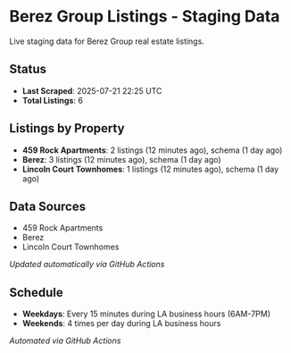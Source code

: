 # Berez Group Listings - Staging Data

Live staging data for Berez Group real estate listings.

## Status

- **Last Scraped**: 2025-07-21 22:25 UTC
- **Total Listings**: 6

## Listings by Property

- **459 Rock Apartments**: 2 listings (12 minutes ago), schema (1 day ago)
- **Berez**: 3 listings (12 minutes ago), schema (1 day ago)
- **Lincoln Court Townhomes**: 1 listings (12 minutes ago), schema (1 day ago)

## Data Sources

- 459 Rock Apartments
- Berez
- Lincoln Court Townhomes

*Updated automatically via GitHub Actions*

## Schedule

- **Weekdays**: Every 15 minutes during LA business hours (6AM-7PM)
- **Weekends**: 4 times per day during LA business hours

*Automated via GitHub Actions*
